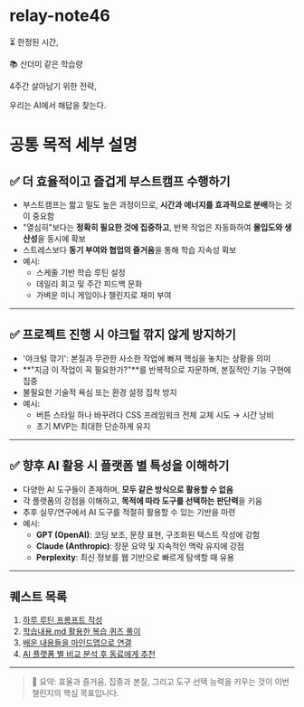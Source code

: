 # relay-note46

⏳ 한정된 시간,

📚 산더미 같은 학습량

4주간 살아남기 위한 전략,

우리는 AI에서 해답을 찾는다.


# 공통 목적 세부 설명

## ✅ 더 **효율적이고 즐겁게 부스트캠프 수행하기**

- 부스트캠프는 짧고 밀도 높은 과정이므로, **시간과 에너지를 효과적으로 분배**하는 것이 중요함
- "열심히"보다는 **정확히 필요한 것에 집중하고**, 반복 작업은 자동화하여 **몰입도와 생산성**을 동시에 확보
- 스트레스보다 **동기 부여와 협업의 즐거움**을 통해 학습 지속성 확보  
- 예시:
  - 스케줄 기반 학습 루틴 설정
  - 데일리 회고 및 주간 피드백 문화
  - 가벼운 미니 게임이나 챌린지로 재미 부여

---

## ✅ 프로젝트 진행 시 **야크털 깎지 않게 방지하기**

- '야크털 깎기': 본질과 무관한 사소한 작업에 빠져 핵심을 놓치는 상황을 의미
- **"지금 이 작업이 꼭 필요한가?"**를 반복적으로 자문하며, 본질적인 기능 구현에 집중
- 불필요한 기술적 욕심 또는 환경 설정 집착 방지
- 예시:
  - 버튼 스타일 하나 바꾸려다 CSS 프레임워크 전체 교체 시도 → 시간 낭비
  - 초기 MVP는 최대한 단순하게 유지

---

## ✅ 향후 AI 활용 시 **플랫폼 별 특성을 이해하기**

- 다양한 AI 도구들이 존재하며, **모두 같은 방식으로 활용할 수 없음**
- 각 플랫폼의 강점을 이해하고, **목적에 따라 도구를 선택하는 판단력**을 키움
- 추후 실무/연구에서 AI 도구를 적절히 활용할 수 있는 기반을 마련
- 예시:
  - **GPT (OpenAI)**: 코딩 보조, 문장 표현, 구조화된 텍스트 작성에 강함
  - **Claude (Anthropic)**: 장문 요약 및 지속적인 맥락 유지에 강점
  - **Perplexity**: 최신 정보를 웹 기반으로 빠르게 탐색할 때 유용

---


## 퀘스트 목록

1. [하루 루틴 프롬프트 작성](./quest1.md)
2. [학습내용.md 활용한 복습 퀴즈 풀이](./quest2.md)
3. [배운 내용들을 마인드맵으로 연결](./quest3.md)
4. [AI 플랫폼 별 비교 분석 후 동료에게 추천](./quest4.md)

---
> 🧠 요약: 효율과 즐거움, 집중과 본질, 그리고 도구 선택 능력을 키우는 것이 이번 챌린지의 핵심 목표입니다.
